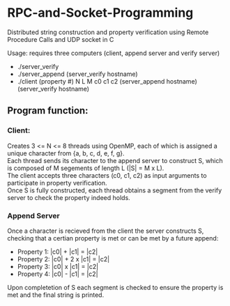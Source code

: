 # RPC-and-Socket-Programming
Distributed string construction and property verification using Remote Procedure Calls and UDP socket in C

Usage: requires three computers (client, append server and verify server)
* ./server_verify
* ./server_append (server_verify hostname)
* ./client (property #) N L M c0 c1 c2 (server_append hostname) (server_verify hostname)

## Program function:
### Client:
Creates 3 <= N <= 8 threads using OpenMP, each of which is assigned a unique character from {a, b, c, d, e, f, g}.  
Each thread sends its character to the append server to construct S, which is composed of M segements of length L (|S| = M x L).    
The client accepts three characters (c0, c1, c2) as input arguments to participate in property verification.  
Once S is fully constructed, each thread obtains a segment from the verify server to check the property indeed holds. 
### Append Server    
Once a character is recieved from the client the server constructs S, checking that a certian property is met or can be met by a future append:
* Property 1: |c0| + |c1| = |c2|
* Property 2: |c0| + 2 x |c1| = |c2|
* Property 3: |c0| x |c1| = |c2|
* Property 4: |c0| - |c1| = |c2|
   
Upon completetion of S each segment is checked to ensure the property is met and the final string is printed.  
